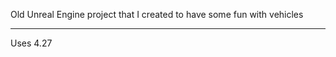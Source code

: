 Old Unreal Engine project that I created to have some fun with vehicles

___________________________

Uses 4.27
